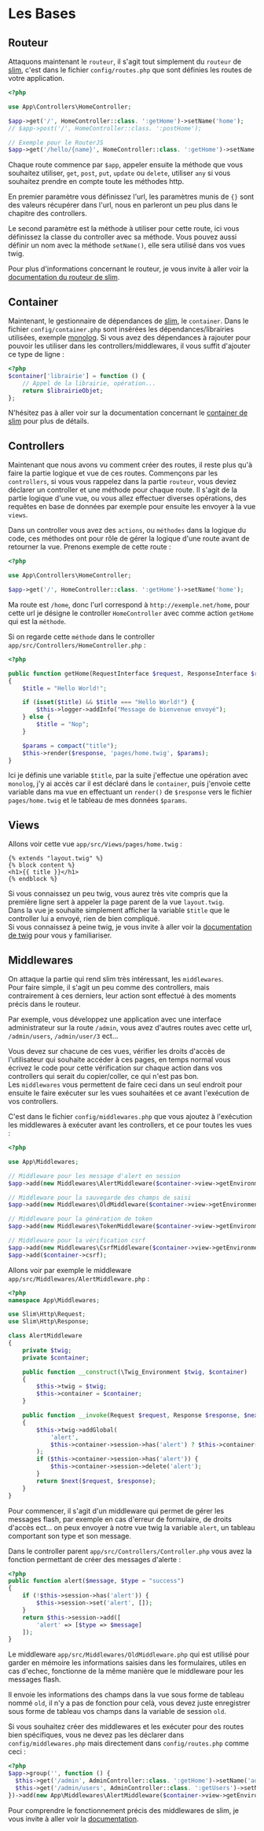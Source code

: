 # Les Bases

## Routeur
Attaquons maintenant le `routeur`, il s'agit tout simplement du `routeur` de [slim](https://www.slimframework.com/), c'est dans le fichier `config/routes.php` que sont définies les routes de votre application.

``` php
<?php

use App\Controllers\HomeController;

$app->get('/', HomeController::class. ':getHome')->setName('home');
// $app->post('/', HomeController::class. ':postHome');

// Exemple pour le RouterJS
$app->get('/hello/{name}', HomeController::class. ':getHome')->setName('hello');
```

Chaque route commence par `$app`, appeler ensuite la méthode que vous souhaitez utiliser, `get`, `post`, `put`, `update` ou `delete`, utiliser `any` si vous souhaitez prendre en compte toute les méthodes http.

En premier paramètre vous définissez l'url, les paramètres munis de `{}` sont des valeurs récupérer dans l'url, nous en parleront un peu plus dans le chapitre des controllers.

Le second paramètre est la méthode à utiliser pour cette route, ici vous définissez la classe du controller avec sa méthode.
Vous pouvez aussi définir un nom avec la méthode `setName()`, elle sera utilisé dans vos vues twig.

Pour plus d'informations concernant le routeur, je vous invite à aller voir la [documentation du routeur de slim](https://www.slimframework.com/docs/v3/objects/router.html).

## Container
Maintenant, le gestionnaire de dépendances de [slim](https://www.slimframework.com/), le `container`.
Dans le fichier `config/container.php` sont insérées les dépendances/librairies utilisées, exemple [monolog](https://github.com/Seldaek/monolog).
Si vous avez des dépendances à rajouter pour pouvoir les utiliser dans les controllers/middlewares, il vous suffit d'ajouter ce type de ligne :

``` php
<?php
$container['librairie'] = function () {
    // Appel de la librairie, opération...
    return $librairieObjet;
};
```

N'hésitez pas à aller voir sur la documentation concernant le [container de slim](https://www.slimframework.com/docs/v3/concepts/di.html) pour plus de détails.


## Controllers
Maintenant que nous avons vu comment créer des routes, il reste plus qu'à faire la partie logique et vue de ces routes.
Commençons par les `controllers`, si vous vous rappelez dans la partie `routeur`, vous deviez déclarer un controller et une méthode pour chaque route.
Il s'agit de la partie logique d'une vue, ou vous allez effectuer diverses opérations, des requêtes en base de données par exemple pour ensuite les envoyer à la vue `views`.

Dans un controller vous avez des `actions`, ou `méthodes` dans la logique du code, ces méthodes ont pour rôle de gérer la logique d'une route avant de retourner la vue.
Prenons exemple de cette route :
``` php
<?php

use App\Controllers\HomeController;

$app->get('/', HomeController::class. ':getHome')->setName('home');
```
Ma route est `/home`, donc l'url correspond à `http://exemple.net/home`, pour cette url je désigne le controller `HomeController` avec comme action `getHome` qui est la `méthode`.

Si on regarde cette `méthode` dans le controller `app/src/Controllers/HomeController.php` :
``` php
<?php

public function getHome(RequestInterface $request, ResponseInterface $response)
{
    $title = "Hello World!";

    if (isset($title) && $title === "Hello World!") {
        $this->logger->addInfo("Message de bienvenue envoyé");
    } else {
        $title = "Nop";
    }

    $params = compact("title");
    $this->render($response, 'pages/home.twig', $params);
}
```
Ici je définis une variable `$title`, par la suite j'effectue une opération avec `monolog`, j'y ai accès car il est déclaré dans le `container`, puis j'envoie cette variable dans ma vue en effectuant un `render()` de `$response` vers le fichier `pages/home.twig` et le tableau de mes données `$params`.


## Views
Allons voir cette vue `app/src/Views/pages/home.twig` :
```twig
{% extends "layout.twig" %}
{% block content %}
<h1>{{ title }}</h1>
{% endblock %}
```
Si vous connaissez un peu twig, vous aurez très vite compris que la première ligne sert à appeler la page parent de la vue `layout.twig`.<br>
Dans la vue je souhaite simplement afficher la variable `$title` que le controller lui a envoyé, rien de bien compliqué.<br>
Si vous connaissez à peine twig, je vous invite à aller voir la [documentation de twig](https://twig.symfony.com/doc/2.x/) pour vous y familiariser.


## Middlewares
On attaque la partie qui rend slim très intéressant, les `middlewares`.<br>
Pour faire simple, il s'agit un peu comme des controllers, mais contrairement à ces derniers, leur action sont effectué à des moments précis dans le routeur.

Par exemple, vous développez une application avec une interface administrateur sur la route `/admin`, vous avez d'autres routes avec cette url, `/admin/users`, `/admin/user/3` ect...

Vous devez sur chacune de ces vues, vérifier les droits d'accès de l'utilisateur qui souhaite accéder à ces pages, en temps normal vous écrivez le code pour cette vérification sur chaque action dans vos controllers qui serait du copier/coller, ce qui n'est pas bon.<br>
Les `middlewares` vous permettent de faire ceci dans un seul endroit pour ensuite le faire exécuter sur les vues souhaitées et ce avant l'exécution de vos controllers.

C'est dans le fichier `config/middlewares.php` que vous ajoutez à l'exécution les middlewares à exécuter avant les controllers, et ce pour toutes les vues :
``` php
<?php

use App\Middlewares;

// Middleware pour les message d'alert en session
$app->add(new Middlewares\AlertMiddleware($container->view->getEnvironment()));

// Middleware pour la sauvegarde des champs de saisi
$app->add(new Middlewares\OldMiddleware($container->view->getEnvironment()));

// Middleware pour la génération de token
$app->add(new Middlewares\TokenMiddleware($container->view->getEnvironment()));

// Middleware pour la vérification csrf
$app->add(new Middlewares\CsrfMiddleware($container->view->getEnvironment(), $container->csrf));
$app->add($container->csrf);
```

Allons voir par exemple le middleware `app/src/Middlewares/AlertMiddleware.php` :
``` php
<?php
namespace App\Middlewares;

use Slim\Http\Request;
use Slim\Http\Response;

class AlertMiddleware
{
    private $twig;
    private $container;

    public function __construct(\Twig_Environment $twig, $container)
    {
        $this->twig = $twig;
        $this->container = $container;
    }

    public function __invoke(Request $request, Response $response, $next)
    {
        $this->twig->addGlobal(
            'alert',
            $this->container->session->has('alert') ? $this->container->session->get('alert') : []
        );
        if ($this->container->session->has('alert')) {
            $this->container->session->delete('alert');
        }
        return $next($request, $response);
    }
}
```
Pour commencer, il s'agit d'un middleware qui permet de gérer les messages flash, par exemple en cas d'erreur de formulaire, de droits d'accès ect... on peux envoyer à notre vue twig la variable `alert`, un tableau comportant son type et son message.

Dans le controller parent `app/src/Controllers/Controller.php` vous avez la fonction permettant de créer des messages d'alerte :
``` php
<?php
public function alert($message, $type = "success")
{
    if (!$this->session->has('alert')) {
        $this->session->set('alert', []);
    }
    return $this->session->add([
        'alert' => [$type => $message]
    ]);
}
```
Le middleware `app/src/Middlewares/OldMiddleware.php` qui est utilisé pour garder en mémoire les informations saisies dans les formulaires, utiles en cas d'echec, fonctionne de la même manière que le middleware pour les messages flash.

Il envoie les informations des champs dans la vue sous forme de tableau nommé `old`, il n'y a pas de fonction pour celà, vous devez juste enregistrer sous forme de tableau vos champs dans la variable de session `old`.

Si vous souhaitez créer des middlewares et les exécuter pour des routes bien spécifiques, vous ne devez pas les déclarer dans `config/middlewares.php` mais directement dans `config/routes.php` comme ceci :
``` php
<?php
$app->group('', function () {
  $this->get('/admin', AdminController::class. ':getHome')->setName('admin');
  $this->get('/admin/users', AdminController::class. ':getUsers')->setName('users');
})->add(new App\Middlewares\AlertMiddleware($container->view->getEnvironment(), $container));
```

Pour comprendre le fonctionnement précis des middlewares de slim, je vous invite à aller voir la [documentation](https://www.slimframework.com/docs/concepts/middleware.html).
